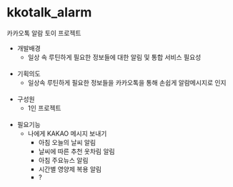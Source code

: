 # kkotalk_alarm
카카오톡 알람 토이 프로젝트

- 개발배경
  - 일상 속 루틴하게 필요한 정보들에 대한 알림 및 통합 서비스 필요성
  <br>
- 기획의도
  - 일상속 루틴하게 필요한 정보들을 카카오톡을 통해 손쉽게 알람메시지로 인지
  <br>
- 구성원
  - 1인 프로젝트
  <br>
- 필요기능
  - 나에게 KAKAO 메시지 보내기
    - 아침 오늘의 날씨 알림
    - 날씨에 따른 추천 옷차림 알림
    - 아침 주요뉴스 알림
    - 시간별 영양제 복용 알림
    - ?
